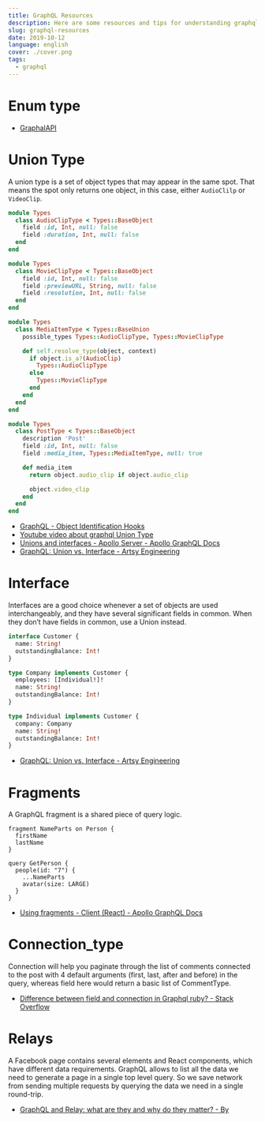 ```yaml
---
title: GraphQL Resources 
description: Here are some resources and tips for understanding graphql better.
slug: graphql-resources
date: 2019-10-12
language: english
cover: ./cover.png
tags: 
  - graphql
---
```

# Enum type 

- [GraphalAPI](https://github.com/K-Sato1995/GraphqlApi/blob/master/app/graphql/types/post_status.rb)

# Union Type 
A union type is a set of object types that may appear in the same spot.
That means the spot only returns one object, in this case, either `AudioClilp` or `VideoClip`. 

```ruby
module Types
  class AudioClipType < Types::BaseObject
    field :id, Int, null: false
    field :duration, Int, null: false
  end
end

module Types
  class MovieClipType < Types::BaseObject
    field :id, Int, null: false
    field :previewURL, String, null: false
    field :resolution, Int, null: false
  end
end

module Types
  class MediaItemType < Types::BaseUnion
    possible_types Types::AudioClipType, Types::MovieClipType

    def self.resolve_type(object, context)
      if object.is_a?(AudioClip)
        Types::AudioClipType
      else
        Types::MovieClipType
      end
    end
  end
end

module Types
  class PostType < Types::BaseObject
    description 'Post'
    field :id, Int, null: false
    field :media_item, Types::MediaItemType, null: true

    def media_item
      return object.audio_clip if object.audio_clip

      object.video_clip
    end
  end
end
```

- [GraphQL - Object Identification Hooks](https://graphql-ruby.org/schema/definition.html#object-identification-hooks)
- [Youtube video about graphql Union Type](https://www.youtube.com/watch?v=wBrSXBpAd10)
- [Unions and interfaces - Apollo Server - Apollo GraphQL Docs](https://www.apollographql.com/docs/apollo-server/schema/unions-interfaces/)
- [GraphQL: Union vs. Interface - Artsy Engineering](https://artsy.github.io/blog/2019/01/14/graphql-union-vs-interface/)

# Interface
Interfaces are a good choice whenever a set of objects are used interchangeably, and they have several significant fields in common. When they don’t have fields in common, use a Union instead.

```graphql
interface Customer {
  name: String!
  outstandingBalance: Int!
}

type Company implements Customer {
  employees: [Individual!]!
  name: String!
  outstandingBalance: Int!
}

type Individual implements Customer {
  company: Company
  name: String!
  outstandingBalance: Int!
}
```

- [GraphQL: Union vs. Interface - Artsy Engineering](https://artsy.github.io/blog/2019/01/14/graphql-union-vs-interface/)

# Fragments
A GraphQL fragment is a shared piece of query logic.

```
fragment NameParts on Person {
  firstName
  lastName
}

query GetPerson {
  people(id: "7") {
    ...NameParts
    avatar(size: LARGE)
  }
}
```

- [Using fragments - Client (React) - Apollo GraphQL Docs](https://www.apollographql.com/docs/react/data/fragments/)

# Connection_type
Connection will help you paginate through the list of comments connected to the post with 4 default arguments (first, last, after and before) in the query, whereas field here would return a basic list of CommentType.

- [Difference between field and connection in Graphql ruby? - Stack Overflow](https://stackoverflow.com/questions/44601890/difference-between-field-and-connection-in-graphql-ruby)

# Relays 
A Facebook page contains several elements and React components, which have different data requirements. GraphQL allows to list all the data we need to generate a page in a single top level query. So we save network from sending multiple requests by querying the data we need in a single round-trip.

- [GraphQL and Relay: what are they and why do they matter? - By](https://hackernoon.com/graphql-and-relay-what-are-they-and-why-do-they-matter-d8dfcc3ce2ac)

